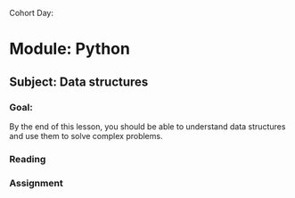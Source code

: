 Cohort Day:

# Module: Python

## Subject: Data structures

### Goal:
By the end of this lesson, you should be able to understand data structures and use them to solve complex problems.

### Reading


### Assignment
